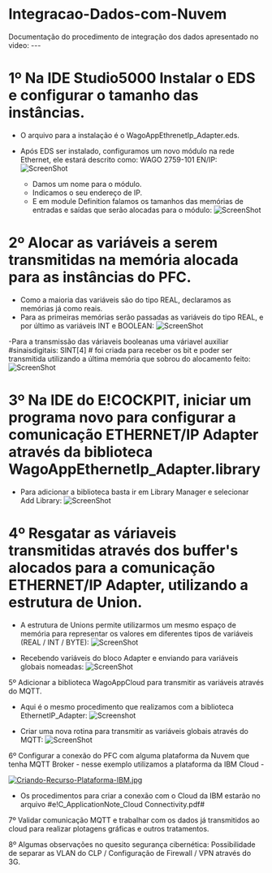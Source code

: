 # Integracao-Dados-com-Nuvem

Documentação do procedimento de integração dos dados apresentado no video: ---

# 1º Na IDE Studio5000 Instalar o EDS e configurar o tamanho das instâncias.
  
  - O arquivo para a instalação é o WagoAppEthrenetIp_Adapter.eds.
  
  - Após EDS ser instalado, configuramos um novo módulo na rede Ethernet, ele estará descrito como: WAGO 2759-101 EN/IP:
  ![ScreenShot](https://i.postimg.cc/Xq8nfZWj/PFC-adicionado.jpg)
      - Damos um nome para o módulo.
      - Indicamos o seu endereço de IP.
      - E em module Definition falamos os tamanhos das memórias de entradas e saídas que serão alocadas para o módulo:
  ![ScreenShot](https://i.postimg.cc/zvh3hwD9/Configurando-tamaho-de-mem-rias.jpg)

# 2º Alocar as variáveis a serem transmitidas na memória alocada para as instâncias do PFC.

  - Como a maioria das variáveis são do tipo REAL, declaramos as memórias já como reais.
  - Para as primeiras memórias serão passadas as variáveis do tipo REAL, e por último as variáveis INT e BOOLEAN:
  ![ScreenShot](https://i.postimg.cc/gkq8Bdd1/Transimitindo-vari-veis.jpg)
  
  -Para a transmissão das váriaveis booleanas uma váriavel auxiliar #sinaisdigitais: SINT[4] # foi criada para receber os bit e poder ser transmitida utilizando a última memória que sobrou do alocamento feito:
  ![ScreenShot](https://i.postimg.cc/CLmdqKwM/VarAux.jpg)
  
# 3º Na IDE do E!COCKPIT, iniciar um programa novo para configurar a comunicação ETHERNET/IP Adapter através da biblioteca WagoAppEthernetIp_Adapter.library
  - Para adicionar a biblioteca basta ir em Library Manager e selecionar Add Library:
  ![ScreenShot](https://i.postimg.cc/52X9QqPp/Adicionando-Library.jpg)
  
  
# 4º Resgatar as váriaveis transmitidas através dos buffer's alocados para a comunicação ETHERNET/IP Adapter, utilizando a estrutura de Union.
  
  - A estrutura de Unions permite utilizarmos um mesmo espaço de memória para representar os valores em diferentes tipos de variáveis (REAL / INT / BYTE):
  ![ScreenShot](https://i.postimg.cc/gj1SSpWx/Estrutura-Union.jpg)
  
  - Recebendo variáveis do bloco Adapter e enviando para variáveis globais nomeadas:
  ![ScreenShot](https://i.postimg.cc/vmyjwG69/Recebendo-Variaveis.jpg)

5º Adicionar a biblioteca WagoAppCloud para transmitir as variáveis através do MQTT.

  - Aqui é o mesmo procedimento que realizamos com a biblioteca EthernetIP_Adapter:
  ![Screenshot](https://i.postimg.cc/52X9QqPp/Adicionando-Library.jpg)
  
  - Criar uma nova rotina para transmitir as variáveis globais através do MQTT:
  ![ScreenShot](https://i.postimg.cc/QdbWHNVh/Routine.jpg)

6º Configurar a conexão do PFC com alguma plataforma da Nuvem que tenha MQTT Broker - nesse exemplo utilizamos a plataforma da IBM Cloud - 

[![Criando-Recurso-Plataforma-IBM.jpg](https://i.postimg.cc/VN8Dckpw/Criando-Recurso-Plataforma-IBM.jpg)](https://postimg.cc/9DLGdCcg)
- Os procedimentos para criar a conexão com o Cloud da IBM estarão no arquivo #e!C_ApplicationNote_Cloud Connectivity.pdf#

7º Validar comunicação MQTT e trabalhar com os dados já transmitidos ao cloud para realizar plotagens gráficas e outros tratamentos.

8º Algumas observações no quesito segurança cibernética: Possibilidade de separar as VLAN do CLP / Configuração de Firewall / VPN através do 3G.
